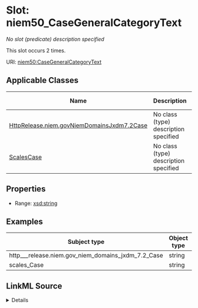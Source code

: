 

# Slot: niem50_CaseGeneralCategoryText


_No slot (predicate) description specified_






This slot occurs 2 times.


URI: [niem50:CaseGeneralCategoryText](http://release.niem.gov/niem/niem-core/5.0/CaseGeneralCategoryText)



<!-- no inheritance hierarchy -->





## Applicable Classes

| Name | Description | Modifies Slot |
| --- | --- | --- |
| [HttpRelease.niem.govNiemDomainsJxdm7.2Case](../classes/HttpRelease.niem.govNiemDomainsJxdm7.2Case.md) | No class (type) description specified |  yes  |
| [ScalesCase](../classes/ScalesCase.md) | No class (type) description specified |  yes  |







## Properties

* Range: [xsd:string](http://www.w3.org/2001/XMLSchema#string)






## Examples

| Subject type | Object type | Example subject | Example object | Occurrences |
| --- | --- | --- | --- | --- |
| http___release.niem.gov_niem_domains_jxdm_7.2_Case | string | scales:/CaseCivil | civil | 2 |
| scales_Case | string | scales:/CaseCivil | civil | 2 |




## LinkML Source

<details>

```yaml
name: niem50_CaseGeneralCategoryText
annotations:
  count:
    tag: count
    value: 2
description: No slot (predicate) description specified
examples:
- object:
    example_object: civil
    example_object_type: string
    example_predicate: niem50:CaseGeneralCategoryText
    example_subject: scales:/CaseCivil
    example_subject_type: http___release.niem.gov_niem_domains_jxdm_7.2_Case
- object:
    example_object: civil
    example_object_type: string
    example_predicate: niem50:CaseGeneralCategoryText
    example_subject: scales:/CaseCivil
    example_subject_type: scales_Case
from_schema: scales-kg
rank: 1000
slot_uri: niem50:CaseGeneralCategoryText
alias: niem50_CaseGeneralCategoryText
domain_of:
- http___release.niem.gov_niem_domains_jxdm_7.2_Case
- scales_Case
range: string

```
</details>